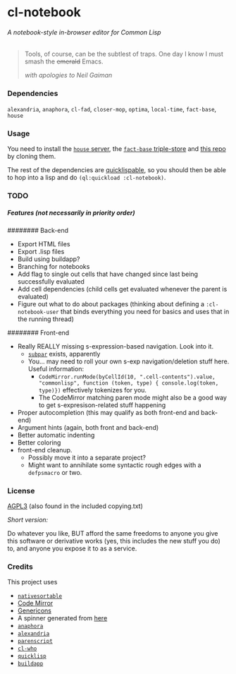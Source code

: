 # cl-notebook
###### A notebook-style in-browser editor for Common Lisp

> Tools, of course, can be the subtlest of traps.
> One day I know I must smash the ~~emerald~~ Emacs.
>
> *with apologies to Neil Gaiman*

### Dependencies

`alexandria`, `anaphora`, `cl-fad`, `closer-mop`, `optima`, `local-time`, `fact-base`, `house`

### Usage

You need to install the [`house` server](https://github.com/Inaimathi/house), the [`fact-base` triple-store](https://github.com/Inaimathi/fact-base) and [this repo](https://github.com/Inaimathi/cl-notebook) by cloning them.

The rest of the dependencies are [quicklispable](http://www.quicklisp.org/beta/), so you should then be able to hop into a lisp and do `(ql:quickload :cl-notebook)`.

### TODO
##### Features (not necessarily in priority order)
######## Back-end
- Export HTML files
- Export .lisp files
- Build using buildapp?
- Branching for notebooks
- Add flag to single out cells that have changed since last being successfully evaluated
- Add cell dependencies (child cells get evaluated whenever the parent is evaluated)
- Figure out what to do about packages (thinking about defining a `:cl-notebook-user` that binds everything you need for basics and uses that in the running thread)

######## Front-end
- Really REALLY missing s-expression-based navigation. Look into it.
	- [`subpar`](https://github.com/achengs/subpar) exists, apparently
	- You... may need to roll your own s-exp navigation/deletion stuff here. Useful information:
		- `CodeMirror.runMode(byCellId(10, ".cell-contents").value, "commonlisp", function (token, type) { console.log(token, type)})` effectively tokenizes for you.
		- The CodeMirror matching paren mode might also be a good way to get s-expresison-related stuff happening
- Proper autocompletion (this may qualify as both front-end and back-end)
- Argument hints (again, both front and back-end)
- Better automatic indenting
- Better coloring
- front-end cleanup.
	- Possibly move it into a separate project?
	- Might want to annihilate some syntactic rough edges with a `defpsmacro` or two.

### License

[AGPL3](https://www.gnu.org/licenses/agpl-3.0.html) (also found in the included copying.txt)

*Short version:*

Do whatever you like, BUT afford the same freedoms to anyone you give this software or derivative works (yes, this includes the new stuff you do) to, and anyone you expose it to as a service.

### Credits

This project uses
- [`nativesortable`](https://github.com/bgrins/nativesortable)
- [Code Mirror](http://codemirror.net/)
- [Genericons](http://genericons.com/)
- A spinner generated from [here](http://preloaders.net/en/letters_numbers_words)
- [`anaphora`](http://www.cliki.net/anaphora)
- [`alexandria`](http://common-lisp.net/project/alexandria/)
- [`parenscript`](http://common-lisp.net/project/parenscript/)
- [`cl-who`](http://weitz.de/cl-who/)
- [`quicklisp`](http://www.quicklisp.org/beta/)
- [`buildapp`](http://www.xach.com/lisp/buildapp/)
